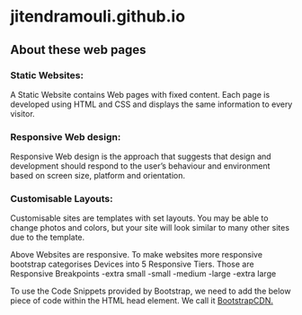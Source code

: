 # jitendramouli.github.io
## About these web pages

 ### Static Websites:
 
A Static Website contains Web pages with fixed content. Each page is developed using HTML and CSS and displays the same information to every visitor.

### Responsive Web design:

Responsive Web design is the approach that suggests that design and development should respond to the user’s behaviour and environment based on screen size, platform and orientation.

### Customisable Layouts:

Customisable sites are templates with set layouts. You may be able to change photos and colors, but your site will look similar to many other sites due to the template.

Above Websites are responsive. To make websites more responsive bootstrap categorises Devices into 5 Responsive Tiers. Those are Responsive Breakpoints
-extra small
-small
-medium
-large
-extra large

To use the Code Snippets provided by Bootstrap, we need to add the below piece of code within the HTML head element. We call it [BootstrapCDN.](https://getbootstrap.com/docs/4.0/getting-started/introduction/)





